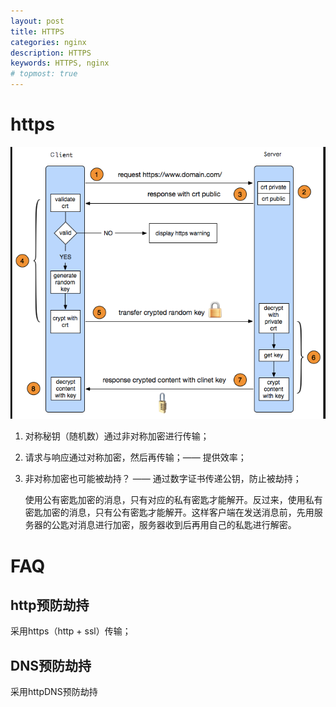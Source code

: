 ```yaml
---
layout: post
title: HTTPS
categories: nginx
description: HTTPS
keywords: HTTPS, nginx
# topmost: true
---
```


# https

![https原理](/images/posts/nginx/https.png)

1. 对称秘钥（随机数）通过非对称加密进行传输；

1. 请求与响应通过对称加密，然后再传输；—— 提供效率；

1. 非对称加密也可能被劫持？
   —— 通过数字证书传递公钥，防止被劫持；

   使用公有密匙加密的消息，只有对应的私有密匙才能解开。反过来，使用私有密匙加密的消息，只有公有密匙才能解开。这样客户端在发送消息前，先用服务器的公匙对消息进行加密，服务器收到后再用自己的私匙进行解密。

# FAQ

## http预防劫持
采用https（http + ssl）传输；

## DNS预防劫持

采用httpDNS预防劫持

